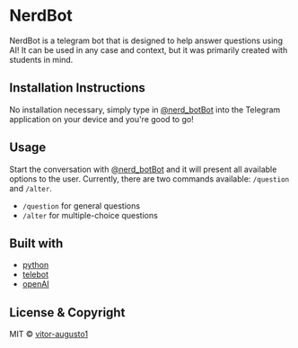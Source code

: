 # NerdBot

NerdBot is a telegram bot that is designed to help answer questions using AI!
It can be used in any case and context, but it was primarily created with students in mind. 

## Installation Instructions

No installation necessary, simply type in [@nerd_botBot](https://t.me/nerd_botBot)
into the Telegram application on your device and you're good to go!

## Usage

Start the conversation with [@nerd_botBot](https://t.me/nerd_botBot) and it will present all available
options to the user. Currently, there are two commands available:
`/question` and `/alter`.

- `/question` for general questions
- `/alter` for multiple-choice questions

## Built with

* [python](https://www.python.org/)
* [telebot](https://pypi.org/project/pyTelegramBotAPI/)
* [openAI](https://openai.com/)

## License & Copyright  

MIT © [vitor-augusto1](https://github.com/vitor-augusto1/nerdbot/blob/main/LICENSE)
